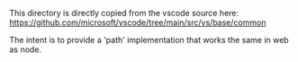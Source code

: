 This directory is directly copied from the vscode source here:
https://github.com/microsoft/vscode/tree/main/src/vs/base/common

The intent is to provide a 'path' implementation that works the same in web as
node.
